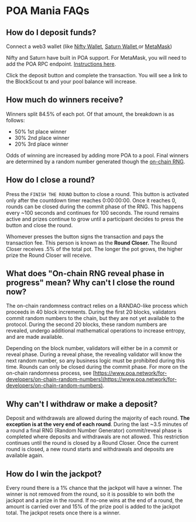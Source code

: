 # POA Mania FAQs

## How do I deposit funds?

Connect a web3 wallet \(like [Nifty Wallet](https://chrome.google.com/webstore/detail/nifty-wallet/jbdaocneiiinmjbjlgalhcelgbejmnid), [Saturn Wallet ](https://chrome.google.com/webstore/detail/saturn-wallet/nkddgncdjgjfcddamfgcmfnlhccnimig?hl=de)or [MetaMask](https://chrome.google.com/webstore/detail/metamask/nkbihfbeogaeaoehlefnkodbefgpgknn)\)

Nifty and Saturn have built in POA support. For MetaMask, you will need to add the POA RPC endpoint. [Instructions here](https://www.poa.network/for-developers/getting-tokens-for-tests/sokol-testnet-faucet#metamask).

Click the deposit button and complete the transaction. You will see a link to the BlockScout tx and your pool balance will increase.

## How much do winners receive?

Winners split 84.5% of each pot. Of that amount, the breakdown is as follows:

* 50% 1st place winner
* 30% 2nd place winner
* 20% 3rd place winner

Odds of winning are increased by adding more POA to a pool.  Final winners are determined by a random number generated though the [on-chain RNG](../../features/on-chain-randomness.md).

## How do I close a round?

Press the `FINISH THE ROUND` button to close a round. This button is activated only after the countdown timer reaches 0:00:00:00. Once it reaches 0, rounds can be closed during the commit phase of the RNG. This happens every ~100 seconds and continues for 100 seconds. The round remains active and prizes continue to grow until a participant decides to press the button and close the round.

Whomever presses the button signs the transaction and pays the transaction fee. This person is known as the **Round Closer.** The Round Closer receives .5% of the total pot. The longer the pot grows, the higher prize the Round Closer will receive.

## What does "On-chain RNG reveal phase in progress" mean? Why can't I close the round now?

The on-chain randomness contract relies on a RANDAO-like process which proceeds in 40 block increments. During the first 20 blocks, validators commit random numbers to the chain, but they are not yet available to the protocol. During the second 20 blocks, these random numbers are revealed, undergo additional mathematical operations to increase entropy, and are made available.  

Depending on the block number, validators will either be in a commit or reveal phase. During a reveal phase, the revealing validator will know the next random number, so any business logic must be prohibited during this time. Rounds can only be closed during the commit phase. For more on the on-chain randomness process, see [https://www.poa.network/for-developers/on-chain-random-numbers](https://www.poa.network/for-developers/on-chain-random-numbers).   

## Why can't I withdraw or make a deposit?

Deposit and withdrawals are allowed during the majority of each round. **The exception is at the very end of each round**.  During the last ~3.5 minutes of a round a final RNG \(Random Number Generator\) commit/reveal phase is completed where deposits and withdrawals are not allowed. This restriction continues until the round is closed by a Round Closer.  Once the current round is closed, a new round starts and withdrawals and deposits are available again. 

## How do I win the jackpot?

Every round there is a 1% chance that the jackpot will have a winner. The winner is not removed from the round, so it is possible to win both the jackpot and a prize in the round. If no-one wins at the end of a round, the amount is carried over and 15% of the prize pool is added to the jackpot total. The jackpot resets once there is a winner.

